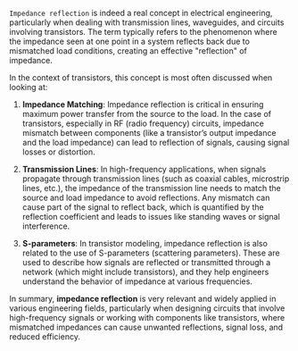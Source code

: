 `Impedance reflection` is indeed a real concept in electrical engineering, particularly when dealing with transmission lines, waveguides, and circuits involving transistors. The term typically refers to the phenomenon where the impedance seen at one point in a system reflects back due to mismatched load conditions, creating an effective "reflection" of impedance.

In the context of transistors, this concept is most often discussed when looking at:

1. **Impedance Matching**: Impedance reflection is critical in ensuring maximum power transfer from the source to the load. In the case of transistors, especially in RF (radio frequency) circuits, impedance mismatch between components (like a transistor’s output impedance and the load impedance) can lead to reflection of signals, causing signal losses or distortion.

2. **Transmission Lines**: In high-frequency applications, when signals propagate through transmission lines (such as coaxial cables, microstrip lines, etc.), the impedance of the transmission line needs to match the source and load impedance to avoid reflections. Any mismatch can cause part of the signal to reflect back, which is quantified by the reflection coefficient and leads to issues like standing waves or signal interference.

3. **S-parameters**: In transistor modeling, impedance reflection is also related to the use of S-parameters (scattering parameters). These are used to describe how signals are reflected or transmitted through a network (which might include transistors), and they help engineers understand the behavior of impedance at various frequencies.

In summary, **impedance reflection** is very relevant and widely applied in various engineering fields, particularly when designing circuits that involve high-frequency signals or working with components like transistors, where mismatched impedances can cause unwanted reflections, signal loss, and reduced efficiency.
